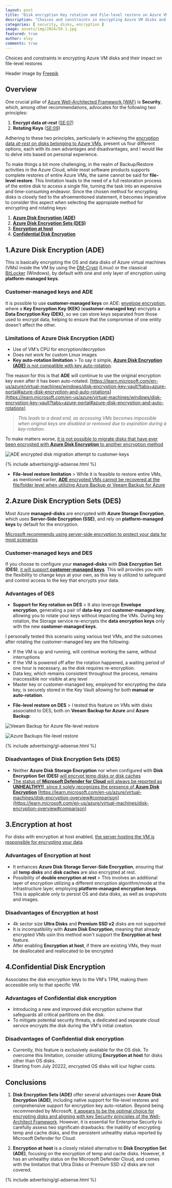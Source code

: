 ```yaml
---
layout: post
title: "Disk encryption Key rotation and File-level restore on Azure VMs"
description: "Choices and constraints in encrypting Azure VM disks and their impact on file-level restores"
categories: [ security, disks, encryption ]
image: assets/img/2024/59.1.jpg
featured: true
author: eloy
comments: true
---
```


Choices and constraints in encrypting Azure VM disks and their impact on file-level restores

Header image by <a href="https://www.freepik.com/free-photo/html-css-collage-concept-with-person_36295465.htm#query=encryption&position=7&from_view=keyword&track=sph&uuid=a4992635-350c-4f04-ab1d-9e86bd081767">Freepik</a>

## Overview

One crucial pillar of [Azure Well-Architected Framework (WAF)](https://learn.microsoft.com/en-us/azure/well-architected/) is **Security**, which, among other recommendations, advocates for the following two principles:

1. **Encrypt data *at-rest*** ([SE:07](https://learn.microsoft.com/en-us/azure/well-architected/security/encryption))
2. **Rotating Keys** ([SE:09](https://learn.microsoft.com/en-us/azure/well-architected/security/application-secrets))

Adhering to these two principles, particularly in achieving the <ins>encryption data *at-rest* on disks belonging to Azure VMs</ins>, present us four different options, each with its own advantages and disadvantages, and I would like to delve into based on personal experience.

To make things a bit more challenging, in the realm of Backup/Restore activities in the Azure Cloud, while most software products supports complete restores of entire Azure VMs, the same cannot be said for **file-level restore**. This limitation leads to the need of a full restoration process of the entire disk to access a single file, turning the task into an expensive and time-consuming endeavor. Since the chosen method for encrypting disks is closely tied to the afroementioned statement, it becomes imperative to consider this aspect when selecting the appropiate method for encrypting and rotating keys:

1. [**Azure Disk Encryption (ADE)**](#1azure-disk-encryption-ade)
2. [**Azure Disk Encryption Sets (DES)**](#2azure-disk-encryption-sets-des)
3. [**Encryption at host**](#3encryption-at-host)
4. [**Confidential Disk Encryption**](#4confidential-disk-encryption)

## 1.Azure Disk Encryption (ADE)

This is basically encrypting the OS and data disks of Azure virtual machines (VMs) inside the VM by using the [DM-Crypt](https://wikipedia.org/wiki/Dm-crypt) (Linux) or the classical [BitLocker](https://wikipedia.org/wiki/BitLocker) (Windows), by default with one and only layer of encryption using **platform-managed keys**.

### Customer-managed keys and ADE

It is possible to use **customer-managed keys** on ADE: [envelope encryption](https://learn.microsoft.com/en-us/azure/security/fundamentals/encryption-atrest#envelope-encryption-with-a-key-hierarchy), where a **Key Encryption Key (KEK)** (**customer-managed key**) encrypts a **Data Encryption Key (DEK)**, so we can store keys separated from those used to encrypt data, helping to ensure that the compromise of one entity doesn't affect the other.

### Limitations of Azure Disk Encryption (ADE)

* Use of VM's CPU for encryption/decryption
* Does not work for custom Linux images
* **Key auto-rotation limitation** > To say it simple, <ins>**Azure Disk Encryption (ADE)** is not compatible with key auto-rotation</ins>.

The reason for this is that **ADE** will continue to use the original encryption key even after it has been auto-rotated. [https://learn.microsoft.com/en-us/azure/virtual-machines/windows/disk-encryption-key-vault?tabs=azure-portal#azure-disk-encryption-and-auto-rotations](https://learn.microsoft.com/en-us/azure/virtual-machines/windows/disk-encryption-key-vault?tabs=azure-portal#azure-disk-encryption-and-auto-rotations)

>*This leads to a dead end, as accessing VMs becomes impossible when original keys are disabled or removed due to expiration during a key-rotation.*

To make matters worse, <ins>it is not possible to migrate disks that have ever been encrypted with **Azure Disk Encryption** to another encryption method</ins>

![ADE encrypted disk migration attempt to customer-keys]({{site.baseurl}}/assets/img/2023/59.2.png)

{% include advertising/gl-adsense.html %}

* **File-level restore limitation** > While it is feasible to restore entire VMs, as mentioned earlier, <ins>**ADE** encrypted VMs cannot be recovered at the file/folder level when utilizing [Azure Backup](https://learn.microsoft.com/en-us/azure/backup/backup-azure-vms-encryption#limitations) or [Veeam Backup for Azure](https://helpcenter.veeam.com/archive/vbazure/5a/guide/limitations.html#azure-disk-encryption-)</ins>

## 2.Azure Disk Encryption Sets (DES)

Most Azure **managed-disks** are encrypted with **Azure Storage Encryption**, which uses **Server-Side Encryption (SSE)**, and rely on **platform-managed keys** by default for the encryption.

[Microsoft recommends using server-side encryption to protect your data for most scenarios](https://learn.microsoft.com/en-us/azure/storage/common/storage-service-encryption)

### Customer-managed keys and DES

If you choose to configure your **managed-disks** with **Disk Encryption Set (DES)**, <ins>it will support **customer-managed keys**</ins>. This will provides you with the flexibility to change keys at your own, as this key is utilized to safeguard and control access to the key that encrypts your data.

### Advantages of DES

* **Support for Key rotation on DES** > It also leverage **Envelope encryption**, generating a pair of **data-key** and **customer-managed key**, allowing you to rotate your keys without impacting the VMs. During key rotation, the Storage service re-encrypts the **data encryption keys** only with the new **customer-managed keys**.

I personally tested this scenario using various test VMs, and the outcomes after rotating the customer-managed key are the following:

- If the VM is up and running, will continue working the same, without interruptions
- If the VM is powered off after the rotation happened, a waiting period of one hour is necessary, as the disk requires re-encryption.
- Data key, which remains consistent throughout the process, remains inaccessible nor visible at any level
- Master key or customer-managed key, employed for encrypting the data key, is securely stored in the Key Vault allowing for both **manual or auto-rotation**.

* **File-level restore on DES** > I tested this feature on VMs with disks associated to DES, both on **Veeam Backup for Azure** and **Azure Backup**:

![Veeam Backup for Azure file-level restore]({{site.baseurl}}/assets/img/2023/59.3.png)

![Azure Backups file-level restore]({{site.baseurl}}/assets/img/2023/59.4.png)

{% include advertising/gl-adsense.html %}

### Disadvantages of Disk Encryption Sets (DES)

* Neither **Azure Disk Storage Encryption** nor when configured with **Disk Encryption Set (DES)** <ins>will encrypt temp disks or disk caches</ins>
* <ins>The status of **Microsoft Defender for Cloud** will always be reported as **UNHEALTHY!!**, since it solely recognizes the presence of **Azure Disk Encryption**</ins> [https://learn.microsoft.com/en-us/azure/virtual-machines/disk-encryption-overview#comparison](https://learn.microsoft.com/en-us/azure/virtual-machines/disk-encryption-overview#comparison)

## 3.Encryption at host

For disks with encryption at host enabled, <ins>the server hosting the VM is responsible for encrypting your data</ins>.

### Advantages of Encryption at host

* It enhances **Azure Disk Storage Server-Side Encryption**, ensuring that all **temp disks** and **disk caches** are also encrypted at rest. 
* Possibility of **double encryption at rest** > This involves an additional layer of encryption utilizing a different encryption algorithm/mode at the infrastructure layer, employing **platform-managed encryption keys**. This is applicable only to persist OS and data disks, as well as snapshots and images.

### Disadvantages of Encryption at host

* 4k sector size **Ultra Disks** and **Premium SSD v2** disks are not supported
* It is incompatibility with **Azure Disk Encryption**, meaning that already encrypted VMs usin this method won't support the **Encryption at host** feature.
* After enabling **Encryption at host**, if there are existing VMs, they must be deallocated and reallocated to be encrypted

## 4.Confidential Disk Encryption

Associates the disk encryption keys to the VM's TPM, making them accessible only to that specific VM.

### Advantages of Confidential disk encryption

* Introducing a new and improved disk encryption scheme that safeguards all critical partitions on the disk.
* To mitigate potential security threats, a dedicated and separate cloud service encrypts the disk during the VM's initial creation.

### Disadvantages of Confidential disk encryption

* Currently, this feature is exclusively available for the OS disk. To overcome this limitation, consider utilizing **Encryption at host** for disks other than OS disks.
* Starting from July 20222, encrypted OS disks will icur higher costs.

## Conclusions

1. **Disk Encryption Sets (ADE)** offer several advantages over **Azure Disk Encryption (ADE)**, including native support for file-level restores and comprehensive support for encryption key auto-rotation. Beyond being recommended by Microsoft, <ins>it appears to be the optimal choice for encrypting disks and aligning with key Security principles of the Well-Architect Framework</ins>. However, it is essential for Enterprise Security to carefully assess two significatn drawbacks: the inability of encrypting temp and cache disks, and the persistent unhealthy status reported by Microsoft Defender for Cloud.

4. **Encryption at host** is a closely related alternative to **Disk Encryption Set (ADE)**, focusing on the encryption of temp and cache disks. However, it has an unhealthy status on the Microsoft Defender Cloud, and comes with the limitation that Ultra Disks or Premium SSD v2 disks are not covered.

{% include advertising/gl-adsense.html %}
